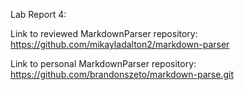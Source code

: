 Lab Report 4:<br>

Link to reviewed MarkdownParser repository:
https://github.com/mikayladalton2/markdown-parser

Link to personal MarkdownParser repository:
https://github.com/brandonszeto/markdown-parse.git
